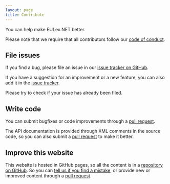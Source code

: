 ```yaml
---
layout: page
title: Contribute
---
```


You can help make EULex.NET better.

Please note that we require that all contributors follow our [code of conduct](https://github.com/EULexNET/EULex.NET/blob/master/code_of_conduct.md).

## File issues

If you find a bug, please file an issue in our [issue tracker on GitHub](https://github.com/EULexNET/EULex.NET/issues).

If you have a suggestion for an improvement or a new feature, you can also add it in the [issue tracker](https://github.com/EULexNET/EULex.NET/issues).

Please try to check if your issue has already been filed.

## Write code

You can submit bugfixes or code improvements through a [pull request](https://github.com/EULexNET/EULex.NET/pulls).

The API documentation is provided through XML comments in the source code, so you can also submit a
[pull request](https://github.com/EULexNET/EULex.NET/pulls) to make it better.

## Improve this website

This website is hosted in GitHub pages, so all the content is in a [repository on GitHub](https://github.com/EULexNET/EULexNET.github.io).
So you can [tell us if you find a mistake](https://github.com/EULexNET/EULexNET.github.io/issues),
or provide new or improved content through a [pull request](https://github.com/EULexNET/EULexNET.github.io/pulls).
